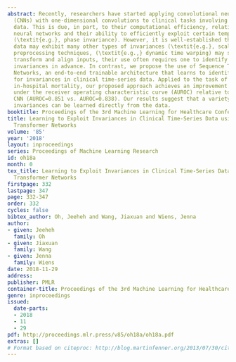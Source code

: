 ```yaml
---
abstract: Recently, researchers have started applying convolutional neural networks
  (CNNs) with one-dimensional convolutions to clinical tasks involving time-series
  data. This is due, in part, to their computational efficiency, relative to recurrent
  neural networks and their ability to efficiently exploit certain temporal invariances,
  (\textit{e.g.}, phase invariance). However, it is well-established that clinical
  data may exhibit many other types of invariances (\textit{e.g.}, scaling). While
  preprocessing techniques, (\textit{e.g.,} dynamic time warping) may successfully
  transform and align inputs, their use often requires one to identify the types of
  invariances in advance. In contrast, we propose the use of Sequence Transformer
  Networks, an end-to-end trainable architecture that learns to identify and account
  for invariances in clinical time-series data. Applied to the task of predicting
  in-hospital mortality, our proposed approach achieves an improvement in the area
  under the receiver operating characteristic curve (AUROC) relative to a baseline
  CNN (AUROC=0.851 vs. AUROC=0.838). Our results suggest that a variety of valuable
  invariances can be learned directly from the data.
booktitle: Proceedings of the 3rd Machine Learning for Healthcare Conference
title: Learning to Exploit Invariances in Clinical Time-Series Data using Sequence
  Transformer Networks
volume: '85'
year: '2018'
layout: inproceedings
series: Proceedings of Machine Learning Research
id: oh18a
month: 0
tex_title: Learning to Exploit Invariances in Clinical Time-Series Data using Sequence
  Transformer Networks
firstpage: 332
lastpage: 347
page: 332-347
order: 332
cycles: false
bibtex_author: Oh, Jeeheh and Wang, Jiaxuan and Wiens, Jenna
author:
- given: Jeeheh
  family: Oh
- given: Jiaxuan
  family: Wang
- given: Jenna
  family: Wiens
date: 2018-11-29
address: 
publisher: PMLR
container-title: Proceedings of the 3rd Machine Learning for Healthcare Conference
genre: inproceedings
issued:
  date-parts:
  - 2018
  - 11
  - 29
pdf: http://proceedings.mlr.press/v85/oh18a/oh18a.pdf
extras: []
# Format based on citeproc: http://blog.martinfenner.org/2013/07/30/citeproc-yaml-for-bibliographies/
---
```

